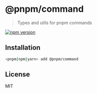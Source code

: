# @pnpm/command

> Types and utils for pnpm commands

[![npm version](https://img.shields.io/npm/v/@pnpm/command.svg)](https://www.npmjs.com/package/@pnpm/command)

## Installation

```sh
<pnpm|npm|yarn> add @pnpm/command
```

## License

MIT
